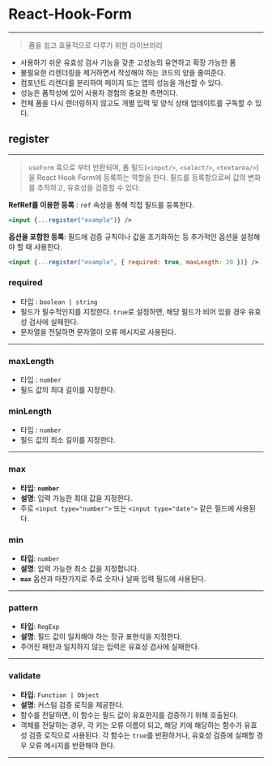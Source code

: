 # React-Hook-Form

---

>폼을 쉽고 효율적으로 다루기 위한 라이브러리

- 사용하기 쉬운 유효성 검사 기능을 갖춘 고성능의 유연하고 확장 가능한 폼
- 불필요한 리렌더링을 제거하면서 작성해야 하는 코드의 양을 줄여준다.
- 컴포넌트 리렌더를 분리하여 페이지 또는 앱의 성능을 개선할 수 있다.
- 성능은 폼작성에 있어 사용자 경험의 중요한 측면이다.
- 전체 폼을 다시 렌더링하지 않고도 개별 입력 및 양식 상태 업데이트를 구독할 수 있다.

## register

---

>`useForm` 훅으로 부터 반환되며, 폼 필드(`<input/>`, `<select/>`, `<textarea/>`)을 React Hook Form에 등록하는 역할을 한다. 필드를 등록함으로써 값의 변화를 추적하고, 유효성을 검증할 수 있다.  

**RefRef를 이용한 등록** : `ref` 속성을 통해 직접 필드를 등록한다.

```jsx
<input {...register("example")} />
```

**옵션을 포함한 등록**: 필드에 검증 규칙이나 값을 초기화하는 등 추가적인 옵션을 설정해야 할 때 사용한다. 

```jsx
<input {...register("example", { required: true, maxLength: 20 })} />
```

### required

- 타입 : `boolean | string`
- 필드가 필수적인지를 지정한다. `true`로 설정하면, 해당 필드가 비어 있을 경우 유효성 검사에 실패한다.
- 문자열을 전달하면 문자열이 오류 메시지로 사용된다.

---

### maxLength

- 타입 : `number`
- 필드 값의 최대 길이를 지정한다.


### minLength

- 타입 : `number`
- 필드 값의 최소 길이를 지정한다.

---

### **max**

- **타입**: **`number`**
- **설명**: 입력 가능한 최대 값을 지정한다.
- 주로 `<input type="number">` 또는 `<input type="date">` 같은 필드에 사용된다.

### **min**

- **타입**: `number`
- **설명**: 입력 가능한 최소 값을 지정합니다.
- **`max`** 옵션과 마찬가지로 주로 숫자나 날짜 입력 필드에 사용된다.  
  
---

### **pattern**

- **타입**: `RegExp`
- **설명**: 필드 값이 일치해야 하는 정규 표현식을 지정한다.
- 주어진 패턴과 일치하지 않는 입력은 유효성 검사에 실패한다.

---

### **validate**

- **타입**: `Function | Object`
- **설명**: 커스텀 검증 로직을 제공한다.
- 함수를 전달하면, 이 함수는 필드 값이 유효한지를 검증하기 위해 호출된다.
- 객체를 전달하는 경우, 각 키는 오류 이름이 되고, 해당 키에 해당하는 함수가 유효성 검증 로직으로 사용된다. 각 함수는 `true`를 반환하거나, 유효성 검증에 실패할 경우 오류 메시지를 반환해야 한다.

---


